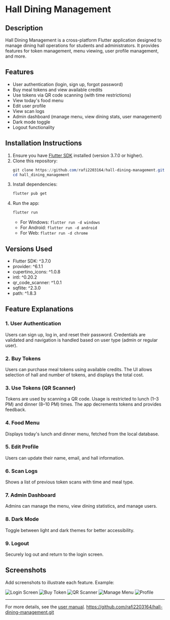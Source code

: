 
# Hall Dining Management

## Description
Hall Dining Management is a cross-platform Flutter application designed to manage dining hall operations for students and administrators. It provides features for token management, menu viewing, user profile management, and more.

## Features
- User authentication (login, sign up, forgot password)
- Buy meal tokens and view available credits
- Use tokens via QR code scanning (with time restrictions)
- View today's food menu
- Edit user profile
- View scan logs
- Admin dashboard (manage menu, view dining stats, user management)
- Dark mode toggle
- Logout functionality

## Installation Instructions
1. Ensure you have [Flutter SDK](https://docs.flutter.dev/get-started/install) installed (version 3.7.0 or higher).
2. Clone this repository:
   ```powershell
   git clone https://github.com/rafi2203164/hall-dining-management.git
   cd hall_dining_management
   ```
3. Install dependencies:
   ```powershell
   flutter pub get
   ```
4. Run the app:
   ```powershell
   flutter run
   ```
   - For Windows: `flutter run -d windows`
   - For Android: `flutter run -d android`
   - For Web: `flutter run -d chrome`

## Versions Used
- Flutter SDK: ^3.7.0
- provider: ^6.1.1
- cupertino_icons: ^1.0.8
- intl: ^0.20.2
- qr_code_scanner: ^1.0.1
- sqflite: ^2.3.0
- path: ^1.8.3

## Feature Explanations

### 1. User Authentication
Users can sign up, log in, and reset their password. Credentials are validated and navigation is handled based on user type (admin or regular user).

### 2. Buy Tokens
Users can purchase meal tokens using available credits. The UI allows selection of hall and number of tokens, and displays the total cost.

### 3. Use Tokens (QR Scanner)
Tokens are used by scanning a QR code. Usage is restricted to lunch (1–3 PM) and dinner (8–10 PM) times. The app decrements tokens and provides feedback.

### 4. Food Menu
Displays today's lunch and dinner menu, fetched from the local database.

### 5. Edit Profile
Users can update their name, email, and hall information.

### 6. Scan Logs
Shows a list of previous token scans with time and meal type.

### 7. Admin Dashboard
Admins can manage the menu, view dining statistics, and manage users.

### 8. Dark Mode
Toggle between light and dark themes for better accessibility.

### 9. Logout
Securely log out and return to the login screen.

## Screenshots
Add screenshots to illustrate each feature. Example:

![Login Screen](screenshots/login.png)
![Buy Token](screenshots/buy_token.png)
![QR Scanner](screenshots/qr_scanner.png)
![Manage Menu](screenshots/manage_menu.png)
![Profile](screenshots/profile.png)

---
For more details, see the [user manual](usermanual.md).
https://github.com/rafi2203164/hall-dining-management.git